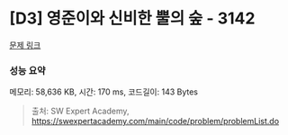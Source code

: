# [D3] 영준이와 신비한 뿔의 숲 - 3142 

[문제 링크](https://swexpertacademy.com/main/code/problem/problemDetail.do?contestProbId=AV_6xWk6sbADFAWS) 

### 성능 요약

메모리: 58,636 KB, 시간: 170 ms, 코드길이: 143 Bytes



> 출처: SW Expert Academy, https://swexpertacademy.com/main/code/problem/problemList.do